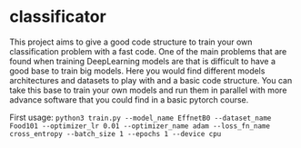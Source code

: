 # classificator

This project aims to give a good code structure to train your own classification problem with a fast code. One of the main problems that are found when training DeepLearning models are that is difficult to have a good base to train big models. Here you would find different models architectures and datasets to play with and a basic code structure. You can take this base to train your own models and run them in parallel with more advance software that you could find in a basic pytorch course. 

First usage:
`python3 train.py --model_name EffnetB0 --dataset_name Food101 --optimizer_lr 0.01 --optimizer_name adam --loss_fn_name cross_entropy --batch_size 1 --epochs 1 --device cpu`